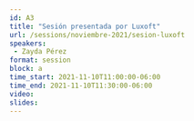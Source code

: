 ```yaml
---
id: A3
title: "Sesión presentada por Luxoft"
url: /sessions/noviembre-2021/sesion-luxoft
speakers:
 - Zayda Pérez
format: session
block: a
time_start: 2021-11-10T11:00:00-06:00
time_end: 2021-11-10T11:30:00-06:00
video:
slides:
---
```

